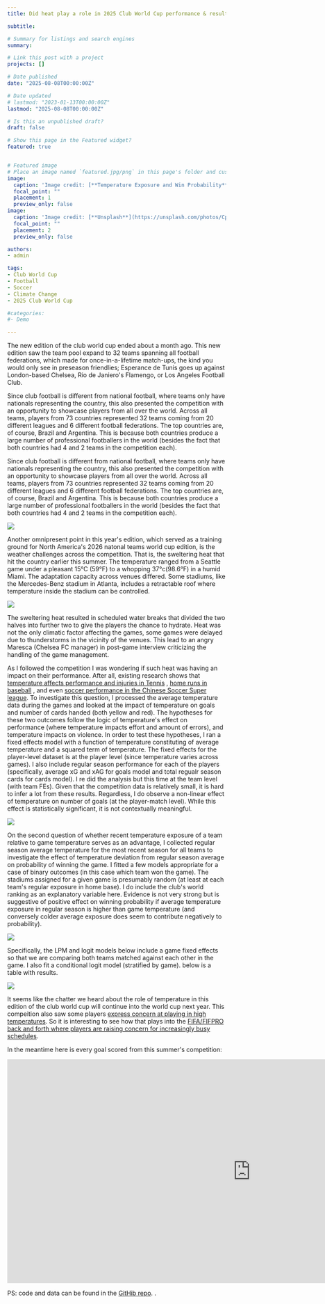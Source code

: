 ```yaml
---
title: Did heat play a role in 2025 Club World Cup performance & results?

subtitle: 

# Summary for listings and search engines
summary: 

# Link this post with a project
projects: []

# Date published
date: "2025-08-08T00:00:00Z"

# Date updated
# lastmod: "2023-01-13T00:00:00Z"
lastmod: "2025-08-08T00:00:00Z"

# Is this an unpublished draft?
draft: false

# Show this page in the Featured widget?
featured: true


# Featured image
# Place an image named `featured.jpg/png` in this page's folder and customize its options here.
image:
  caption: 'Image credit: [**Temperature Exposure and Win Probability**]("/static/media/headers/fig4.png")'
  focal_point: ""
  placement: 1
  preview_only: false
image:
  caption: 'Image credit: [**Unsplash**](https://unsplash.com/photos/CpkOjOcXdUY)'
  focal_point: ""
  placement: 2
  preview_only: false

authors:
- admin

tags:
- Club World Cup
- Football
- Soccer
- Climate Change
- 2025 Club World Cup

#categories:
#- Demo

---
```

The new edition of the club world cup ended about a month ago. This new edition saw the team pool expand to 32 teams spanning all football federations, which made for once-in-a-lifetime match-ups, the kind you would only see in preseason friendlies; Esperance de Tunis goes up against London-based Chelsea, Rio de Janiero's Flamengo, or Los Angeles Football Club. 

Since club football is different from national football, where teams only have nationals representing the country, this also presented the competition with an opportunity to showcase players from all over the world. Across all teams, players from 73 countries represented 32 teams coming from 20 different leagues and 6 different football federations. The top countries are, of course, Brazil and Argentina. This is because both countries produce a large number of professional footballers in the world (besides the fact that both countries had 4 and 2 teams in the competition each). 

Since club football is different from national football, where teams only have nationals representing the country, this also presented the competition with an opportunity to showcase players from all over the world. Across all teams, players from 73 countries represented 32 teams coming from 20 different leagues and 6 different football federations. The top countries are, of course, Brazil and Argentina. This is because both countries produce a large number of professional footballers in the world (besides the fact that both countries had 4 and 2 teams in the competition each). 

<img src="fig1.png">

Another omnipresent point in this year's edition, which served as a training ground for North America's 2026 natonal teams world cup edition, is the weather challenges across the competition. That is, the sweltering heat that hit the country earlier this summer. The temperature ranged from a Seattle game under a pleasant 15°C (59°F) to a whopping 37°c(98.6°F) in a humid Miami. The adaptation capacity across venues differed. Some stadiums, like the Mercedes-Benz stadium in Atlanta, includes a retractable roof where temperature inside the stadium can be controlled. 

<img src="fig2.png">


The sweltering heat resulted in scheduled water breaks that divided the two halves into further two to give the players the chance to hydrate. Heat was not the only climatic factor affecting the games, some games were delayed due to thunderstorms in the vicinity of the venues. This lead to an angry Maresca (Chelsea FC manager) in post-game interview criticizing the handling of the game management. 

As I followed the competition I was wondering if such heat was having an impact on their performance. After all, existing research shows that <a href="https://www.nber.org/papers/w31650"> temperature affects performance and injuries in Tennis</a> , <a href="https://journals.ametsoc.org/view/journals/bams/104/5/BAMS-D-22-0235.1.xml"> home runs in baseball</a> , and even <a href="https://www.sciencedirect.com/science/article/abs/pii/S0959652624015282"> soccer performance in the Chinese Soccer Super league</a>. To investigate this question, I processed the average temperature data during the games and looked at the impact of temperature on goals and number of cards handed (both yellow and red). The hypotheses for these two outcomes follow the logic of temperature's effect on performance (where temperature impacts effort and amount of errors), and temperature impacts on violence. In order to test these hypotheses, I ran a fixed effects model with a function of temperature constituting of average temperature and a squared term of temperature. The fixed effects for the player-level dataset is at the player level (since temperature varies across games). I also include regular season performance for each of the players (specifically, average xG and xAG for goals model and total regualr season cards for cards model). I re did the analysis but this time at the team level (with team FEs). Given that the competition data is relatively small, it is hard to infer a lot from these results. Regardless, I do observe a non-linear effect of temperature on number of goals (at the player-match level). While this effect is statistically significant, it is not contextually meaningful. 

<img src="fig3.png">

On the second question of whether recent temperature exposure of a team relative to game temperature serves as an advantage, I collected regular season average temperature for the most recent season for all teams to investigate the effect of temperature deviation from regular season average on probability of winning the game. I fitted a few models appropriate for a case of binary outcomes (in this case which team won the game). The stadiums assigned for a given game is presumably random (at least at each team's regular exposure in home base). I do include the club's world ranking as an explanatory variable here. Evidence is not very strong but is suggestive of positive effect on winning probability if average temperature exposure in regular season is higher than game temperature (and conversely colder average exposure does seem to contribute negatively to probability). 


<img src="fig4.png">

Specifically, the LPM and logit models below include a game fixed effects so that we are comparing both teams matched against each other in the game. I also fit a conditional logit model (stratified by game). below is a table with results. 

<img src="fig5.png">


It seems like the chatter we heard about the role of temperature in this edition of the club world cup will continue into the world cup next year. This compeition also saw some players <a href="https://www.espn.com/soccer/story/_/id/45717548/chelsea-captain-enzo-us-heat-play-world-cup-night-games"> express concern at playing in high temperatures</a>. So it is interesting to see how that plays into the <a href="https://www.espn.com/soccer/story/_/id/45717548/chelsea-captain-enzo-us-heat-play-world-cup-night-games"> FIFA/FIFPRO back and forth where players are raising concern for increasingly busy schedules</a>. 


In the meantime here is every goal scored from this summer's competition:

<iframe width="1120" height="515" src="https://www.youtube.com/embed/q5GhGFpK8N4" frameborder="0" allowfullscreen></iframe>


PS: code and data can be found in the <a href="https://github.com/mhzahid96/club_world_cup_climate"> GitHib repo</a>. .
